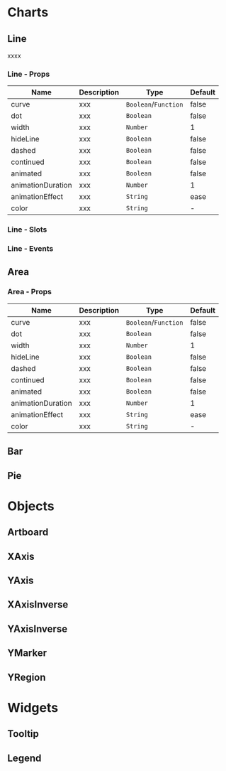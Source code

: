 # Charts

## Line

xxxx

### Line - Props

| Name              | Description | Type                 | Default |
| ----------------- | ----------- | -------------------- | ------- |
| curve             | xxx         | `Boolean`/`Function` | false   |
| dot               | xxx         | `Boolean`            | false   |
| width             | xxx         | `Number`             | 1       |
| hideLine          | xxx         | `Boolean`            | false   |
| dashed            | xxx         | `Boolean`            | false   |
| continued         | xxx         | `Boolean`            | false   |
| animated          | xxx         | `Boolean`            | false   |
| animationDuration | xxx         | `Number`             | 1       |
| animationEffect   | xxx         | `String`             | ease    |
| color             | xxx         | `String`             | -       |

### Line - Slots

### Line - Events

## Area

### Area - Props

| Name              | Description | Type                 | Default |
| ----------------- | ----------- | -------------------- | ------- |
| curve             | xxx         | `Boolean`/`Function` | false   |
| dot               | xxx         | `Boolean`            | false   |
| width             | xxx         | `Number`             | 1       |
| hideLine          | xxx         | `Boolean`            | false   |
| dashed            | xxx         | `Boolean`            | false   |
| continued         | xxx         | `Boolean`            | false   |
| animated          | xxx         | `Boolean`            | false   |
| animationDuration | xxx         | `Number`             | 1       |
| animationEffect   | xxx         | `String`             | ease    |
| color             | xxx         | `String`             | -       |

## Bar

## Pie

# Objects

## Artboard

## XAxis

## YAxis

## XAxisInverse

## YAxisInverse

## YMarker

## YRegion

# Widgets

## Tooltip

## Legend
